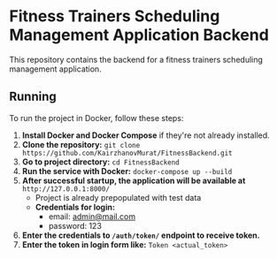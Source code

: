 # Fitness Trainers Scheduling Management Application Backend

This repository contains the backend for a fitness trainers scheduling management application.

## Running

To run the project in Docker, follow these steps:

1. **Install Docker and Docker Compose** if they're not already installed.
2. **Clone the repository:** `git clone https://github.com/KairzhanovMurat/FitnessBackend.git`
3. **Go to project directory:** `cd FitnessBackend`
4. **Run the service with Docker:** `docker-compose up --build`
5. **After successful startup, the application will be available at** `http://127.0.0.1:8000/`
   - Project is already prepopulated with test data
   - **Credentials for login:**
     - email: admin@mail.com
     - password: 123
6. **Enter the credentials to `/auth/token/` endpoint to receive token.**
7. **Enter the token in login form like:** `Token <actual_token>`  
